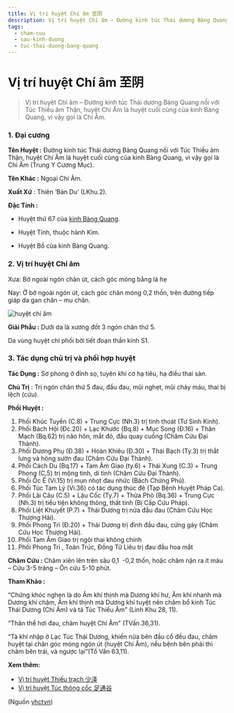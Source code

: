 ```yaml
---
title: Vị trí huyệt Chí âm 至阴
description: Vị trí huyệt Chí âm – Đường kinh túc Thái dương Bàng Quang nối với Túc Thiếu âm Thận, huyệt Chí Âm là huyệt cuối cùng của kinh Bàng Quang, vì vậy gọi là Chí Âm.
tags:
  - cham-cuu
  - sau-kinh-duong
  - tuc-thai-duong-bang-quang
---
```


# Vị trí huyệt Chí âm 至阴 

> Vị trí huyệt Chí âm – Đường kinh túc Thái dương Bàng Quang nối với Túc Thiếu âm Thận, huyệt Chí Âm là huyệt cuối cùng của kinh Bàng Quang, vì vậy gọi là Chí Âm.

### 1. Đại cương

**Tên Huyệt :** Đường kinh túc Thái dương Bàng Quang nối với Túc Thiếu âm Thận, huyệt Chí Âm là huyệt cuối cùng của kinh Bàng Quang, vì vậy gọi là Chí Âm (Trung Y Cương Mục).

**Tên Khác :** Ngoại Chí Âm.

**Xuất Xứ** : Thiên ‘Bản Du’ (LKhu.2).

**Đặc Tính :**

+ Huyệt thứ 67 của [kinh Bàng Quang](/yhctvn/kinh-tuc-thai-duong-bang-quang/).

+ Huyệt Tỉnh, thuộc hành Kim.

+ Huyệt Bổ của kinh Bàng Quang.

### 2. Vị trí huyệt Chí âm

Xưa: Bờ ngoài ngón chân út, cách góc móng bằng lá hẹ

Nay: Ở bờ ngoài ngón út, cách góc chân móng 0,2 thốn, trên đường tiếp giáp da gan chân – mu chân.

![huyệt chí âm](/imgs/yhctvn/huyet-chi-am-300x169.jpg)

**Giải Phẫu :** Dưới da là xương đốt 3 ngón chân thứ 5.

Da vùng huyệt chi phối bởi tiết đoạn thần kinh S1.

### 3. Tác dụng chủ trị và phối hợp huyệt

**Tác Dụng :** Sơ phong ở đỉnh sọ, tuyên khí cơ hạ tiêu, hạ điều thai sản.

**Chủ Trị** : Trị ngón chân thứ 5 đau, đầu đau, mũi nghẹt, mũi chảy máu, thai bị lệch (cứu).

**Phối Huyệt :**

1. Phối Khúc Tuyền (C.8) + Trung Cực (Nh.3) trị tinh thoát (Tư Sinh Kinh).
2. Phối Bách Hội (Đc.20) + Lạc Khước (Bq.8) + Mục Song (Đ.16) + Thân Mạch (Bq.62) trị não hôn, mắt đỏ, đầu quay cuồng (Châm Cứu Đại Thành).
3. Phối Dương Phụ (Đ.38) + Hoàn Khiêu (Đ.30) + Thái Bạch (Ty.3) trị thắt lưng và hông sườn đau (Châm Cứu Đại Thành).
4. Phối Cách Du (Bq.17) + Tam Âm Giao (ty.6) + Thái Xung (C.3) + Trung Phong (C.5) trị mộng tinh, di tinh (Châm Cứu Đại Thành).
5. Phối Ốc Ế (Vi.15) trị mụn nhọt đau nhức (Bách Chứng Phú).
6. Phối Túc Tam Lý (Vi.36) có tác dụng thúc đẻ (Tạp Bệnh Huyệt Pháp Ca).
7. Phối Lãi Câu (C.5) + Lậu Cốc (Ty.7) + Thừa Phò (Bq.36) + Trung Cực (Nh.3) trị tiểu tiện không thông, thất tinh (Bị Cấp Cứu Pháp).
8. Phối Liệt Khuyết (P.7) + Thái Dương trị nửa đầu đau (Châm Cứu Học Thượng Hải).
9. Phối Phong Trì (Đ.20) + Thái Dương trị đỉnh đầu đau, cứng gáy (Châm Cứu Học Thượng Hải).
10. Phối Tam Âm Giao trị ngôi thai không chính
11. Phối Phong Trì , Toàn Trúc, Đồng Tử Liêu trị đau đầu hoa mắt

**Châm Cứu :** Châm xiên lên trên sâu 0,1  -0,2 thốn, hoặc châm nặn ra ít máu – Cứu 3-5 tráng – Ôn cứu 5-10 phút.

**Tham Khảo :**

“Chứng khóc nghẹn là do Âm khí thịnh mà Dương khí hư, Âm khí nhanh mà Dương khí chậm, Âm khí thịnh mà Dương khí tuyệt nên châm bổ kinh Túc Thái Dương (Chí Âm) và tả Túc Thiếu Âm” (Linh Khu 28, 11).

“Thân thể hơi đau, châm huyệt Chí Âm” (TVấn.36,31).

“Tà khí nhập ở Lạc Túc Thái Dương, khiến nửa bên đầu cổ đều đau, châm huyệt tại chân góc móng ngón út (huyệt Chí Âm), nếu bệnh bên phải thì châm bên trái, và ngược lại”(Tố Vấn 63,11).

**Xem thêm:**

* [Vị trí huyệt Thiếu trạch 少泽](/yhctvn/vi-tri-huyet-thieu-trach-%e5%b0%91%e6%b3%bd/)
* [Vị trí huyệt Túc thông cốc 足通谷](/yhctvn/vi-tri-huyet-tuc-thong-coc-%e8%b6%b3%e9%80%9a%e8%b0%b7/)

(Nguồn <a href="https://yhctvn.com/vi-tri-huyet-chi-am-至阴/" target="_blank">yhctvn</a>)
